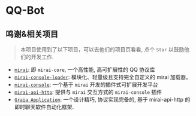 # QQ-Bot
## 鸣谢&相关项目
> 本项目使用到了以下项目，可以去他们的项目页看看, 点个 `Star` 以鼓励他们的开发工作.
 - [`mirai`](https://github.com/mamoe/mirai): 即 `mirai-core`, 一个高性能, 高可扩展性的 QQ 协议库
 - [`mirai-console-loader`](https://github.com/iTXTech/mirai-console-loader): 模块化、轻量级且支持完全自定义的 mirai 加载器。
 - [`mirai-console`](https://github.com/mamoe/mirai-console): 一个基于 `mirai` 开发的插件式可扩展开发平台
 - [`mirai-api-http`](https://github.com/project-mirai/mirai-api-http): 提供与 `mirai` 交互方式的 `mirai-console` 插件
 - [`Graia Application`](https://github.com/GraiaProject/Application): 一个设计精巧, 协议实现完备的, 基于 mirai-api-http 的即时聊天软件自动化框架.
